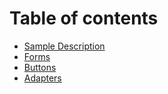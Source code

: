 # Table of contents

* [Sample Description](README.md)
* [Forms](forms.md)
* [Buttons](buttons.md)
* [Adapters](adapters.md)
